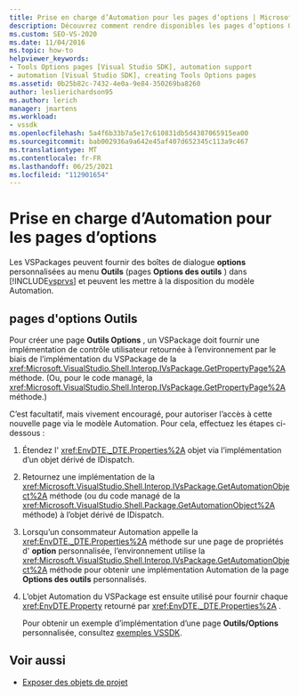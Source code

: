 ```yaml
---
title: Prise en charge d’Automation pour les pages d’options | Microsoft Docs
description: Découvrez comment rendre disponibles les pages d’options Outils personnalisées dans les VSPackages dans le modèle Automation de Visual Studio.
ms.custom: SEO-VS-2020
ms.date: 11/04/2016
ms.topic: how-to
helpviewer_keywords:
- Tools Options pages [Visual Studio SDK], automation support
- automation [Visual Studio SDK], creating Tools Options pages
ms.assetid: 0b25b82c-7432-4e0a-9e84-350269ba8260
author: leslierichardson95
ms.author: lerich
manager: jmartens
ms.workload:
- vssdk
ms.openlocfilehash: 5a4f6b33b7a5e17c610831db5d4387065915ea00
ms.sourcegitcommit: bab002936a9a642e45af407d652345c113a9c467
ms.translationtype: MT
ms.contentlocale: fr-FR
ms.lasthandoff: 06/25/2021
ms.locfileid: "112901654"
---
```

# <a name="automation-support-for-options-pages"></a>Prise en charge d’Automation pour les pages d’options
Les VSPackages peuvent fournir des boîtes de dialogue **options** personnalisées au menu **Outils** (pages **Options des outils** ) dans [!INCLUDE[vsprvs](../../code-quality/includes/vsprvs_md.md)] et peuvent les mettre à la disposition du modèle Automation.

## <a name="tools-options-pages"></a>pages d'options Outils
 Pour créer une page **Outils Options** , un VSPackage doit fournir une implémentation de contrôle utilisateur retournée à l’environnement par le biais de l’implémentation du VSPackage de la <xref:Microsoft.VisualStudio.Shell.Interop.IVsPackage.GetPropertyPage%2A> méthode. (Ou, pour le code managé, la <xref:Microsoft.VisualStudio.Shell.Interop.IVsPackage.GetPropertyPage%2A> méthode.)

 C’est facultatif, mais vivement encouragé, pour autoriser l’accès à cette nouvelle page via le modèle Automation. Pour cela, effectuez les étapes ci-dessous :

1. Étendez l' <xref:EnvDTE._DTE.Properties%2A> objet via l’implémentation d’un objet dérivé de IDispatch.

2. Retournez une implémentation de la <xref:Microsoft.VisualStudio.Shell.Interop.IVsPackage.GetAutomationObject%2A> méthode (ou du code managé de la <xref:Microsoft.VisualStudio.Shell.Package.GetAutomationObject%2A> méthode) à l’objet dérivé de IDispatch.

3. Lorsqu’un consommateur Automation appelle la <xref:EnvDTE._DTE.Properties%2A> méthode sur une page de propriétés d' **option** personnalisée, l’environnement utilise la <xref:Microsoft.VisualStudio.Shell.Interop.IVsPackage.GetAutomationObject%2A> méthode pour obtenir une implémentation Automation de la page **Options des outils** personnalisés.

4. L’objet Automation du VSPackage est ensuite utilisé pour fournir chaque <xref:EnvDTE.Property> retourné par <xref:EnvDTE._DTE.Properties%2A> .

   Pour obtenir un exemple d’implémentation d’une page **Outils/Options** personnalisée, consultez [exemples VSSDK](https://github.com/Microsoft/VSSDK-Extensibility-Samples).

## <a name="see-also"></a>Voir aussi
- [Exposer des objets de projet](../../extensibility/internals/exposing-project-objects.md)
